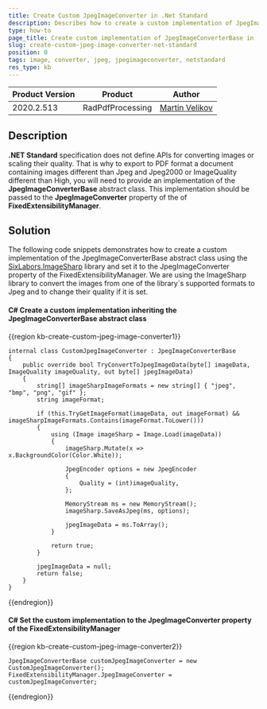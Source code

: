 ```yaml
---
title: Create Custom JpegImageConverter in .Net Standard
description: Describes how to create a custom implementation of JpegImageConverterBase in .Net Standard
type: how-to
page_title: Create custom implementation of JpegImageConverterBase in .Net Standard
slug: create-custom-jpeg-image-converter-net-standard
position: 0
tags: image, converter, jpeg, jpegimageconverter, netstandard
res_type: kb
---
```


<table>
<thead>
	<tr>
		<th>Product Version</th>
		<th>Product</th>
		<th>Author</th>
	</tr>
</thead>
<tbody>
	<tr>
		<td>2020.2.513</td>
		<td>RadPdfProcessing</td>
		<td><a href="https://www.telerik.com/blogs/author/martin-velikov">Martin Velikov</a></td>
	</tr>
</tbody>
</table>

## Description

**.NET Standard** specification does not define APIs for converting images or scaling their quality. That is why to export to PDF format a document containing images different than Jpeg and Jpeg2000 or ImageQuality different than High, you will need to provide an implementation of the **JpegImageConverterBase** abstract class. This implementation should be passed to the **JpegImageConverter** property of the of **FixedExtensibilityManager**.

## Solution

The following code snippets demonstrates how to create a custom implementation of the JpegImageConverterBase abstract class using the [SixLabors.ImageSharp](https://github.com/SixLabors/ImageSharp) library and set it to the JpegImageConverter property of the FixedExtensibilityManager. We are using the ImageSharp library to convert the images from one of the library`s supported formats to Jpeg and to change their quality if it is set.

#### __C#__ Create a custom implementation inheriting the JpegImageConverterBase abstract class

{{region kb-create-custom-jpeg-image-converter1}}

	internal class CustomJpegImageConverter : JpegImageConverterBase
    {
        public override bool TryConvertToJpegImageData(byte[] imageData, ImageQuality imageQuality, out byte[] jpegImageData)
        {
            string[] imageSharpImageFormats = new string[] { "jpeg", "bmp", "png", "gif" };
            string imageFormat;

            if (this.TryGetImageFormat(imageData, out imageFormat) && imageSharpImageFormats.Contains(imageFormat.ToLower()))
            {
                using (Image imageSharp = Image.Load(imageData))
                {
                    imageSharp.Mutate(x => x.BackgroundColor(Color.White));

                    JpegEncoder options = new JpegEncoder
                    {
                        Quality = (int)imageQuality,
                    };

                    MemoryStream ms = new MemoryStream();
                    imageSharp.SaveAsJpeg(ms, options);

                    jpegImageData = ms.ToArray();
                }

                return true;
            }

            jpegImageData = null;
            return false;
        }
    }
 
{{endregion}}

#### __C#__ Set the custom implementation to the JpegImageConverter property of the FixedExtensibilityManager

{{region kb-create-custom-jpeg-image-converter2}}

	JpegImageConverterBase customJpegImageConverter = new CustomJpegImageConverter(); 
	FixedExtensibilityManager.JpegImageConverter = customJpegImageConverter; 
{{endregion}}
